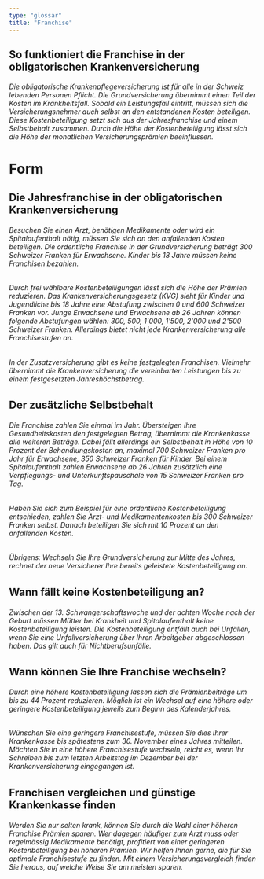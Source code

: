 ```yaml
---
type: "glossar"
title: "Franchise"
---
```


## So funktioniert die Franchise in der obligatorischen Krankenversicherung

###### Die obligatorische Krankenpflegeversicherung ist für alle in der Schweiz lebenden Personen Pflicht. Die Grundversicherung übernimmt einen Teil der Kosten im Krankheitsfall. Sobald ein Leistungsfall eintritt, müssen sich die Versicherungsnehmer auch selbst an den entstandenen Kosten beteiligen. Diese Kostenbeteiligung setzt sich aus der Jahresfranchise und einem Selbstbehalt zusammen. Durch die Höhe der Kostenbeteiligung lässt sich die Höhe der monatlichen Versicherungsprämien beeinflussen.

# Form

## Die Jahresfranchise in der obligatorischen Krankenversicherung

###### Besuchen Sie einen Arzt, benötigen Medikamente oder wird ein Spitalaufenthalt nötig, müssen Sie sich an den anfallenden Kosten beteiligen. Die ordentliche Franchise in der Grundversicherung beträgt 300 Schweizer Franken für Erwachsene. Kinder bis 18 Jahre müssen keine Franchisen bezahlen.

###### Durch frei wählbare Kostenbeteiligungen lässt sich die Höhe der Prämien reduzieren. Das Krankenversicherungsgesetz (KVG) sieht für Kinder und Jugendliche bis 18 Jahre eine Abstufung zwischen 0 und 600 Schweizer Franken vor. Junge Erwachsene und Erwachsene ab 26 Jahren können folgende Abstufungen wählen: 300, 500, 1'000, 1'500, 2'000 und 2'500 Schweizer Franken. Allerdings bietet nicht jede Krankenversicherung alle Franchisestufen an.

###### In der Zusatzversicherung gibt es keine festgelegten Franchisen. Vielmehr übernimmt die Krankenversicherung die vereinbarten Leistungen bis zu einem festgesetzten Jahreshöchstbetrag.

## Der zusätzliche Selbstbehalt

###### Die Franchise zahlen Sie einmal im Jahr. Übersteigen Ihre Gesundheitskosten den festgelegten Betrag, übernimmt die Krankenkasse alle weiteren Beträge. Dabei fällt allerdings ein Selbstbehalt in Höhe von 10 Prozent der Behandlungskosten an, maximal 700 Schweizer Franken pro Jahr für Erwachsene, 350 Schweizer Franken für Kinder. Bei einem Spitalaufenthalt zahlen Erwachsene ab 26 Jahren zusätzlich eine Verpflegungs- und Unterkunftspauschale von 15 Schweizer Franken pro Tag.

###### Haben Sie sich zum Beispiel für eine ordentliche Kostenbeteiligung entschieden, zahlen Sie Arzt- und Medikamentenkosten bis 300 Schweizer Franken selbst. Danach beteiligen Sie sich mit 10 Prozent an den anfallenden Kosten.

###### Übrigens: Wechseln Sie Ihre Grundversicherung zur Mitte des Jahres, rechnet der neue Versicherer Ihre bereits geleistete Kostenbeteiligung an.

## Wann fällt keine Kostenbeteiligung an?

###### Zwischen der 13. Schwangerschaftswoche und der achten Woche nach der Geburt müssen Mütter bei Krankheit und Spitalaufenthalt keine Kostenbeteiligung leisten. Die Kostenbeteiligung entfällt auch bei Unfällen, wenn Sie eine Unfallversicherung über Ihren Arbeitgeber abgeschlossen haben. Das gilt auch für Nichtberufsunfälle.

## Wann können Sie Ihre Franchise wechseln?

###### Durch eine höhere Kostenbeteiligung lassen sich die Prämienbeiträge um bis zu 44 Prozent reduzieren. Möglich ist ein Wechsel auf eine höhere oder geringere Kostenbeteiligung jeweils zum Beginn des Kalenderjahres.

###### Wünschen Sie eine geringere Franchisestufe, müssen Sie dies Ihrer Krankenkasse bis spätestens zum 30. November eines Jahres mitteilen. Möchten Sie in eine höhere Franchisestufe wechseln, reicht es, wenn Ihr Schreiben bis zum letzten Arbeitstag im Dezember bei der Krankenversicherung eingegangen ist.

## Franchisen vergleichen und günstige Krankenkasse finden

###### Werden Sie nur selten krank, können Sie durch die Wahl einer höheren Franchise Prämien sparen. Wer dagegen häufiger zum Arzt muss oder regelmässig Medikamente benötigt, profitiert von einer geringeren Kostenbeteiligung bei höheren Prämien. Wir helfen Ihnen gerne, die für Sie optimale Franchisestufe zu finden. Mit einem Versicherungsvergleich finden Sie heraus, auf welche Weise Sie am meisten sparen.
